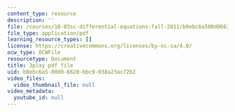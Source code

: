 ```yaml
---
content_type: resource
description: ''
file: /courses/18-03sc-differential-equations-fall-2011/b0ebc6a500d06620bbc9038a23ac72b2_LbKKzMag5Rc.pdf
file_type: application/pdf
learning_resource_types: []
license: https://creativecommons.org/licenses/by-nc-sa/4.0/
ocw_type: OCWFile
resourcetype: Document
title: 3play pdf file
uid: b0ebc6a5-00d0-6620-bbc9-038a23ac72b2
video_files:
  video_thumbnail_file: null
video_metadata:
  youtube_id: null
---
```

